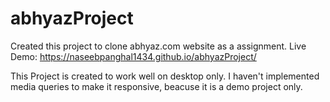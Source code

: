 # abhyazProject

Created this project to clone abhyaz.com website as a assignment. 
Live Demo: https://naseebpanghal1434.github.io/abhyazProject/

This Project is created to work well on desktop only. I haven't implemented media queries to make it responsive, beacuse it is a demo project only.
